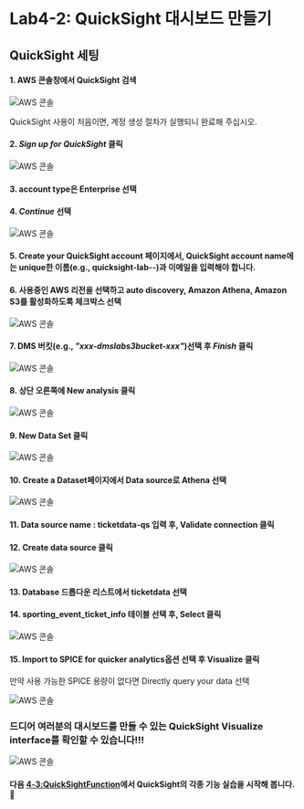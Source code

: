 # Lab4-2: QuickSight 대시보드 만들기

## QuickSight 세팅

#### 1. AWS 콘솔창에서 QuickSight 검색

![AWS 콘솔](../../images/qs/qs-console.png)

QuickSight 사용이 처음이면, 계정 생성 절차가 실행되니 완료해 주십시오.

#### 2. _Sign up for QuickSight_ 클릭  

![AWS 콘솔](../../images/qs/qs-signup1.png)

#### 3. account type은 Enterprise 선택  

#### 4. _Continue_ 선택

![AWS 콘솔](../../images/qs/qs-signup2.png)

#### 5. Create your QuickSight account 페이지에서, QuickSight account name에는 unique한 이름(e.g., quicksight-lab--)과 이메일을 입력해야 합니다.  

#### 6. 사용중인 AWS 리전을 선택하고 auto discovery, Amazon Athena, Amazon S3를 활성화하도록 체크박스 선택  

![AWS 콘솔](../../images/qs/qs-signup4.png)

#### 7. DMS 버킷(e.g., _"xxx-dmslabs3bucket-xxx"_)선택 후 _Finish_ 클릭  

![AWS 콘솔](../../images/qs/qs-signup3.png)

#### 8. 상단 오른쪽에 New analysis 클릭  

![AWS 콘솔](../../images/qs/qs-start-na.png)

#### 9. New Data Set 클릭  

![AWS 콘솔](../../images/qs/qs-start-ds.png)

#### 10. Create a Dataset페이지에서 Data source로 Athena 선택  

![AWS 콘솔](../../images/qs/qs-start-ds2.png)

#### 11. Data source name : ticketdata-qs 입력 후, Validate connection 클릭

#### 12. Create data source 클릭  

![AWS 콘솔](../../images/qs/qs-create-ds1.png)

#### 13. Database 드롭다운 리스트에서 ticketdata 선택

#### 14. sporting\_event\_ticket\_info 테이블 선택 후, Select 클릭  

![AWS 콘솔](../../images/qs/qs-create-ds2.png)

#### 15. Import to SPICE for quicker analytics옵션 선택 후 Visualize 클릭

만약 사용 가능한 SPICE 용량이 없다면 Directly query your data 선택

![AWS 콘솔](../../images/qs/qs-create-ds3.png)

### 드디어 여러분의 대시보드를 만들 수 있는 QuickSight Visualize interface를 확인할 수 있습니다!!!

![AWS 콘솔](../../images/qs/qs-dashboard.png)

#### 다음 [4-3:QuickSightFunction](4-3-quicksightfunction.md)에서 QuickSight의 각종 기능 실습을 시작해 봅니다.🤗
